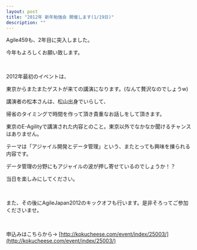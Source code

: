 ```yaml
---
layout: post
title: "2012年 新年勉強会 開催します(1/19日)"
description: ""
---
```


Agile459も、2年目に突入しました。

今年もよろしくお願い致します。

<br/>

2012年最初のイベントは、

東京からまたまたゲストが来ての講演になります。(なんて贅沢なのでしょうw)

講演者の松本さんは、松山出身でいらして、

帰省のタイミングで時間を作って頂き貴重なお話しをして頂きます。

東京のE-Agilityで講演された内容とのこと。東京以外でなかなか聞けるチャンスはありません。

テーマは「アジャイル開発とデータ管理」という、またとっても興味を擽られる内容です。

データ管理の分野にもアジャイルの波が押し寄せているのでしょうか！？

当日を楽しみにしてください。

<br/>

また、その後にAgileJapan2012のキックオフも行います。是非そろってご参加くださいませ。

<br/>

申込みはこちらから→ [http://kokucheese.com/event/index/25003/](http://kokucheese.com/event/index/25003/)
